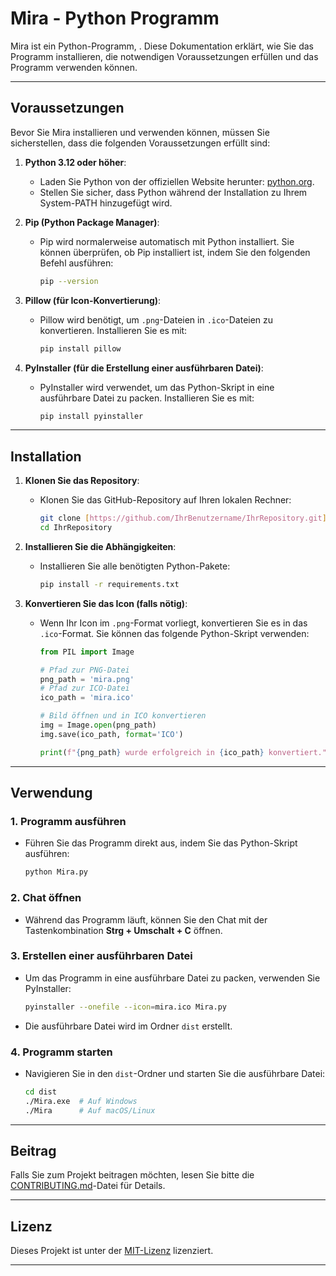 # Mira - Python Programm

Mira ist ein Python-Programm, . Diese Dokumentation erklärt, wie Sie das Programm installieren, die notwendigen Voraussetzungen erfüllen und das Programm verwenden können.

---

## Voraussetzungen

Bevor Sie Mira installieren und verwenden können, müssen Sie sicherstellen, dass die folgenden Voraussetzungen erfüllt sind:

1. **Python 3.12 oder höher**:
   - Laden Sie Python von der offiziellen Website herunter: [python.org](https://www.python.org/downloads/).
   - Stellen Sie sicher, dass Python während der Installation zu Ihrem System-PATH hinzugefügt wird.

2. **Pip (Python Package Manager)**:
   - Pip wird normalerweise automatisch mit Python installiert. Sie können überprüfen, ob Pip installiert ist, indem Sie den folgenden Befehl ausführen:
     ```bash
     pip --version
     ```

3. **Pillow (für Icon-Konvertierung)**:
   - Pillow wird benötigt, um `.png`-Dateien in `.ico`-Dateien zu konvertieren. Installieren Sie es mit:
     ```bash
     pip install pillow
     ```

4. **PyInstaller (für die Erstellung einer ausführbaren Datei)**:
   - PyInstaller wird verwendet, um das Python-Skript in eine ausführbare Datei zu packen. Installieren Sie es mit:
     ```bash
     pip install pyinstaller
     ```

---

## Installation

1. **Klonen Sie das Repository**:
   - Klonen Sie das GitHub-Repository auf Ihren lokalen Rechner:
     ```bash
     git clone [https://github.com/IhrBenutzername/IhrRepository.git](https://github.com/aoestudios57/Mira.git)
     cd IhrRepository
     ```

2. **Installieren Sie die Abhängigkeiten**:
   - Installieren Sie alle benötigten Python-Pakete:
     ```bash
     pip install -r requirements.txt
     ```

3. **Konvertieren Sie das Icon (falls nötig)**:
   - Wenn Ihr Icon im `.png`-Format vorliegt, konvertieren Sie es in das `.ico`-Format. Sie können das folgende Python-Skript verwenden:
     ```python
     from PIL import Image

     # Pfad zur PNG-Datei
     png_path = 'mira.png'
     # Pfad zur ICO-Datei
     ico_path = 'mira.ico'

     # Bild öffnen und in ICO konvertieren
     img = Image.open(png_path)
     img.save(ico_path, format='ICO')

     print(f"{png_path} wurde erfolgreich in {ico_path} konvertiert.")
     ```

---

## Verwendung

### 1. **Programm ausführen**
   - Führen Sie das Programm direkt aus, indem Sie das Python-Skript ausführen:
     ```bash
     python Mira.py
     ```

### 2. **Chat öffnen**
   - Während das Programm läuft, können Sie den Chat mit der Tastenkombination **Strg + Umschalt + C** öffnen.

### 3. **Erstellen einer ausführbaren Datei**
   - Um das Programm in eine ausführbare Datei zu packen, verwenden Sie PyInstaller:
     ```bash
     pyinstaller --onefile --icon=mira.ico Mira.py
     ```
   - Die ausführbare Datei wird im Ordner `dist` erstellt.

### 4. **Programm starten**
   - Navigieren Sie in den `dist`-Ordner und starten Sie die ausführbare Datei:
     ```bash
     cd dist
     ./Mira.exe  # Auf Windows
     ./Mira      # Auf macOS/Linux
     ```

---

## Beitrag

Falls Sie zum Projekt beitragen möchten, lesen Sie bitte die [CONTRIBUTING.md](CONTRIBUTING.md)-Datei für Details.

---

## Lizenz

Dieses Projekt ist unter der [MIT-Lizenz](LICENSE) lizenziert.

---


